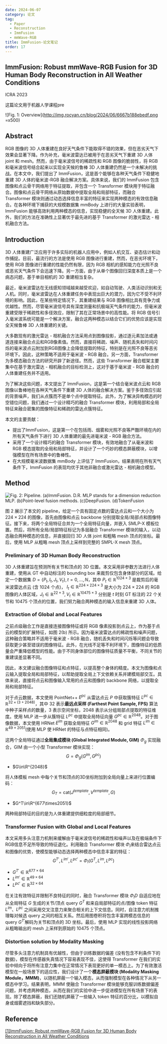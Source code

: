 ```yaml
---
date: 2024-06-07
category: 论文
tag:
  - Paper
  - Reconstruction
  - ImmFusion
  - mmWave-RGB
title: ImmFusion-论文笔记
order: 17
---
```


## ImmFusion: Robust mmWave-RGB Fusion for 3D Human Body Reconstruction in All Weather Conditions

ICRA 2023

这篇论文用于机器人学课程pre

![Fig. 1: Overview](http://img.rocyan.cn/blog/2024/06/6667b188ebedf.png =x500)

## Abstract

RGB 图像的 3D 人体重建在良好天气条件下能取得不错的效果，但在恶劣天气下效果会显著下降。作为补充，毫米波雷达已被用于在恶劣天气下重建 3D 人体 joint 和 mesh。然而，由于毫米波信号的稀疏性和 RGB 图像的脆弱性，将 RGB 和毫米波信号结合起来以实现全天候的鲁棒 3D 人体重建仍然是一个未解决的挑战。在本文中，我们提出了 ImmFusion，这是首个能够在各种天气条件下稳健地重建 3D 人体的毫米波-RGB 融合解决方案。具体来说，我们的 ImmFusion 包含图像和点云骨干网络用于特征提取，并包含一个 Transformer 模块用于特征融合。图像和点云骨干网络从原始数据中提取全局和局部特征，而融合 Transformer 模块则通过动态选择信息丰富的特征来实现两种模态的有效信息融合。在各种环境下捕获的大规模数据集 mmBody 上进行的大量实验表明，ImmFusion 能够高效利用两种模态的信息，实现稳健的全天候 3D 人体重建。此外，我们的方法在准确性上显著优于最先进的基于 Transformer 的激光雷达 - 相机融合方法。

## Introduction

3D 人体重建广泛应用于许多实际的机器人应用中，例如人机交互、姿态估计和动作捕捉。目前，最流行的方法是使用 RGB 图像进行重建，然而，在恶劣环境下，使用 RGB 图像进行重建的性能仍然有限，因为 RGB 相机的感知能力在光照不良或恶劣天气条件下会迅速下降。另一方面，由于从单个图像回归深度本质上是一个病态问题，基于单目相机的 3D 重建相当复杂。

最近，毫米波雷达在无线感知领域越来越受欢迎，如自动驾驶、人类活动识别和无人机。同时，毫米波雷达在人体重建任务中表现出巨大的潜力，因为它不受不利环境的影响。因此，在某些特定情况下，其重建结果与 RGB 图像相比具有竞争力或优越性。然而，尽管毫米波信号具有深度测量和抗极端天气条件的能力，但毫米波重建受限于稀疏性和多径效应，限制了其在正常场景中的高性能。将 RGB 信号引入毫米波系统可能是一个解决方案，融合这两种模态以结合它们的优势应该是实现全天候鲁棒 3D 人体重建的关键。

大多数现有的激光雷达 - 相机融合方法采用点到图像投影，通过逐元素加法或通道连接来融合点云和RGB像素值。然而，直接将稀疏、噪声、随机丢失和时间闪烁的毫米波点云附加到RGB图像上会降低提取的特征，特别是在光照不良等恶劣环境下。因此，这种策略不适用于毫米波 - RGB 融合。另一方面，Transformer 为多模态融合方法的研究开辟了新途径。然而，这些 Transformer 融合框架主要集中在基于激光雷达 - 相机融合的目标检测上，这对于基于毫米波 - RGB 融合的人体重建任务并不适用。

为了解决这些问题，本文提出了 ImmFusion，这是第一个结合毫米波点云和 RGB 图像以鲁棒地在各种天气条件下重建 3D 人体的融合解决方案。鉴于多径效应引起的背景噪声，我们从点簇而不是单个点中提取特征。此外，为了解决异构模态的时空错位问题，我们通过一个设计精巧的融合 Transformer 模块，利用局部和全局特征来融合密集的图像特征和稀疏的雷达点簇特征。

本文的主要贡献：

- 提出了ImmFusion，这是第一个在包括雨、烟雾和光照不良等严酷环境在内的所有天气条件下进行 3D 人体重建的最先进毫米波 - RGB 融合方法。
- 采用了一个设计精巧的融合 Transformer 模块，有效地融合了从毫米波和 RGB 模态提取的全局和局部特征，并设计了一个巧妙的模态屏蔽模块，以增强模型在所有场景中的鲁棒性。
- 在大规模毫米波数据集 mmBody 上评估了 ImmFusion，结果表明在所有天气条件下，ImmFusion 的表现均优于其他非融合或激光雷达 - 相机融合模型。

## Method

![Fig. 2: Pipeline. (a)ImmFusion. D.R. MLP stands for a dimension reduction MLP. (b)Point-level fusion methods. (c)DeepFusion. (d)TokenFusion](http://img.rocyan.cn/blog/2024/06/6667b35b4ae99.png)

图 2 展示了本文的 pipeline，给定一个具有固定点数的雷达点云和一个大小为 $224\times224$​ 的图像，首先由图像和点云 backbone 分别提取全局/局部点和图像特征。接下来，将两个全局特征合并为一个全局特征向量，并嵌入 SMLP-X 模板位置。然后，将所有全局/局部特征标记为多层融合 Transformer 模块的输入，以动态融合两种模态的信息，并直接回归 3D 人体 joint 和粗略 mesh 顶点的坐标。最后，使用 MLP 从粗略 mesh 顶点上采样到完整的 SMPL-X mesh 顶点。

### Preliminary of 3D Human Body Reconstruction

3D 人体重建旨在预测所有关节和顶点的 3D 位置。本文采用非参数方法进行人体重建，使用从 GT 中自动标注的 bounding box 来裁剪仅包含身体部分的区域。给定一个数据集 $D = \{P_t, I_t, J_t, V_t\}, t = 0, \ldots, N$，其中 $P_t \in \mathbb{R}^{1024×3}$ 是裁剪后的毫米波雷达点云 (含 1024 个点)， $I_t \in \mathbb{R}^{224×224×3}$ 是大小为 $224\times224$ 的 RGB 图像的人体区域，$J_t \in \mathbb{R}^{22×3} ,  V_t \in \mathbb{R}^{10475×3}$ 分别是 $t$​ 时刻 GT 标注的 22 个关节和 10475 个顶点的位置，我们努力融合两种模态的输入信息来重建 3D 人体。

### Extraction of Global and Local Features

之前点级融合工作是直接连接图像特征或将 RGB 像素投影到点云上，作为基于点云的模型的扩展特征，如图 2(b) 所示。因为毫米波雷达点的稀疏性和噪声问题，这种融合策略并不适用于毫米波 - RGB 融合，随机丢失和时间闪烁等问题会导致获取更少甚至错误的图像特征。此外，在光线不足等不利环境下，图像特征的低质量会严重降低模型的性能。由于不同身体部位的图像特征质量不平衡，不同关节的重建误差显著不同。

因此，本文建议融合图像特征和点特征，以提高整个身体的精度。本文为图像和点云输入提取全局和局部特征，以帮助提取全局上下文依赖关系并建模局部交互。具体来说，直接将点云和图像输入常用的点云和图像的 backbone 网络，以提取全局和局部特征。

对于点云数据，本文使用 PointNet++ $E^{pc}$ 从雷达点云 $P$ 中获取簇特征 $L^{pc} \in \mathbb{R}^{32 \times (3+2048)}$，其中 32 表示**最远点采样 (Farthest Point Sample, FPS)** 算法中种子采样点的数量，3 表示空间坐标，2048 表示从分组局部点提取的特征维度。使用 MLP 进一步从簇特征 $L^{pc}$ 中提取全局特征向量 $G^{pc} \in \mathbb{R}^{2048}$。对于图像数据，本文使用 HRNet $E^{im}$ 获取全局特征 $G^{im} \in \mathbb{R}^{2048}$ 和 grid 特征 $L^{im} \in \mathbb{R}^{49 \times 2051}$​ (使用 MLP 使 HRNet 的特征与点特征相同)。

这两个全局特征通过**全局集成模块 (Global Integrated Module, GIM)** $\Phi_g$ 实现融合，GIM 由一个小型 Transformer 模块实现：
$$
G = \Phi_g(G^{im}, G^{pc})
 \tag{1}
$$

- $G\in\R^{2048}$

将人体模板 mesh 中每个关节和顶点的3D坐标附加到全局向量上来进行位置编码：
$$
G_T = \text{cat}(J^{template}, V^{template}, G)
 \tag{2}
$$

- $G^T\in\R^{677\times2051}$​

两种局部特征的目的是为人体重建提供细粒度的局部细节。

### Transformer Fusion with Global and Local Features

本文采用多头注意力机制来缓解由于毫米波信号的稀疏性和噪声以及在极端条件下RGB信息不足所导致的特征退化。利用融合 Transformer 模块 $\Phi_l$​ 来结合雷达点云和图像的优势，使模型能够动态选择两种模态中信息丰富的特征：
$$
G^{T'}, L^{im'}, L^{pc'} = \Phi_l(G^T, L^{im}, L^{pc})
$$

- $G^{T'} \in \mathbb{R}^{677 \times 64}$​
- $L^{im'} \in \mathbb{R}^{49 \times 64}$
- $L^{pc'} \in \mathbb{R}^{32 \times 64}$​

在关注有效特征并限制不良特征的同时，融合 Transformer 模块 $\Phi_lD$ 自适应地在从全局特征 $G$ 生成的关节/顶点 query $G^T$ 和来自局部特征的点/图像 token 特征 $L^{im}$、$L^{pc}$ 之间采用交叉注意力来聚合相关的上下文信息。同时，自注意力机制推理每对候选 query 之间的相互关系。然后用图卷积将包含丰富跨模态信息的 query $G^{T'}$​ 解码为关节和顶点的 3D 坐标。最后，使用 MLP 实现的线性投影网络从粗略输出的 mesh 上采样到原始的 10475 个顶点。

### Distortion solution by Modality Masking

尽管多头注意力机制具有优越性，但由于训练数据的偏差 (没有包含不利条件下的数据)，模型在传感器失真情况下容易表现不佳，这使得 Transformer 在我们的实验中倾向于将所有注意力集中在正常情况下表现更好的单一模态上。为了有效激活模型在一般场景下的适应性，我们设计了一个**模态屏蔽模块 (Modality Masking Module，MMM)**，以随机屏蔽一个输入模态，从而强制模型在各种情况下从另一模态中学习。结果表明，MMM 使融合 Transformer 模块能够克服训练数据偏差问题，并考虑两种模态，从而在我们的实验中进一步促进模型在所有场景下的表现。除了模态屏蔽，我们还随机屏蔽了一些输入 token 特征的百分比，以模拟自身或烟雾遮挡和缺失部分。

## Reference

[[1]ImmFusion: Robust mmWave-RGB Fusion for 3D Human Body Reconstruction in All Weather Conditions](https://ieeexplore.ieee.org/abstract/document/10161428)
